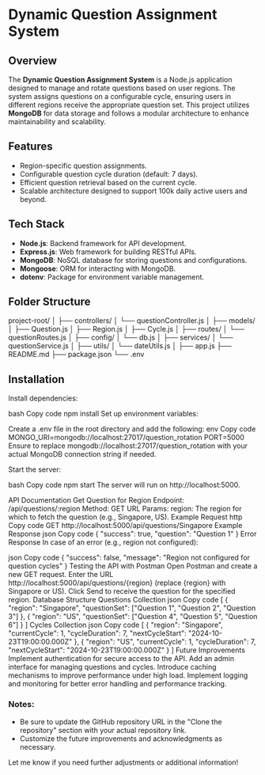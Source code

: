 # Dynamic Question Assignment System

## Overview

The **Dynamic Question Assignment System** is a Node.js application designed to manage and rotate questions based on user regions. The system assigns questions on a configurable cycle, ensuring users in different regions receive the appropriate question set. This project utilizes **MongoDB** for data storage and follows a modular architecture to enhance maintainability and scalability.

## Features

- Region-specific question assignments.
- Configurable question cycle duration (default: 7 days).
- Efficient question retrieval based on the current cycle.
- Scalable architecture designed to support 100k daily active users and beyond.

## Tech Stack

- **Node.js**: Backend framework for API development.
- **Express.js**: Web framework for building RESTful APIs.
- **MongoDB**: NoSQL database for storing questions and configurations.
- **Mongoose**: ORM for interacting with MongoDB.
- **dotenv**: Package for environment variable management.

## Folder Structure

project-root/ │ ├── controllers/ │ └── questionController.js │ ├── models/ │ ├── Question.js │ ├── Region.js │ ├── Cycle.js │ ├── routes/ │ └── questionRoutes.js │ ├── config/ │ └── db.js │ ├── services/ │ └── questionService.js │ ├── utils/ │ └── dateUtils.js │ ├── app.js ├── README.md ├── package.json └── .env


## Installation

Install dependencies:

bash
Copy code
npm install
Set up environment variables:

Create a .env file in the root directory and add the following:
env
Copy code
MONGO_URI=mongodb://localhost:27017/question_rotation
PORT=5000
Ensure to replace mongodb://localhost:27017/question_rotation with your actual MongoDB connection string if needed.

Start the server:

bash
Copy code
npm start
The server will run on http://localhost:5000.

API Documentation
Get Question for Region
Endpoint: /api/questions/:region
Method: GET
URL Params:
region: The region for which to fetch the question (e.g., Singapore, US).
Example Request
http
Copy code
GET http://localhost:5000/api/questions/Singapore
Example Response
json
Copy code
{
  "success": true,
  "question": "Question 1"
}
Error Response
In case of an error (e.g., region not configured):

json
Copy code
{
  "success": false,
  "message": "Region not configured for question cycles"
}
Testing the API with Postman
Open Postman and create a new GET request.
Enter the URL http://localhost:5000/api/questions/{region} (replace {region} with Singapore or US).
Click Send to receive the question for the specified region.
Database Structure
Questions Collection
json
Copy code
[
  {
    "region": "Singapore",
    "questionSet": ["Question 1", "Question 2", "Question 3"]
  },
  {
    "region": "US",
    "questionSet": ["Question 4", "Question 5", "Question 6"]
  }
]
Cycles Collection
json
Copy code
[
  {
    "region": "Singapore",
    "currentCycle": 1,
    "cycleDuration": 7,
    "nextCycleStart": "2024-10-23T19:00:00.000Z"
  },
  {
    "region": "US",
    "currentCycle": 1,
    "cycleDuration": 7,
    "nextCycleStart": "2024-10-23T19:00:00.000Z"
  }
]
Future Improvements
Implement authentication for secure access to the API.
Add an admin interface for managing questions and cycles.
Introduce caching mechanisms to improve performance under high load.
Implement logging and monitoring for better error handling and performance tracking.


### Notes:
- Be sure to update the GitHub repository URL in the "Clone the repository" section with your actual repository link.
- Customize the future improvements and acknowledgments as necessary.

Let me know if you need further adjustments or additional information!

